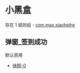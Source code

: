 # 小黑盒

存在 1 规则组 - [com.max.xiaoheihe](/src/apps/com.max.xiaoheihe.ts)

## 弹窗\_签到成功

默认禁用

- [快照-0](https://i.gkd.li/i/13421535)
